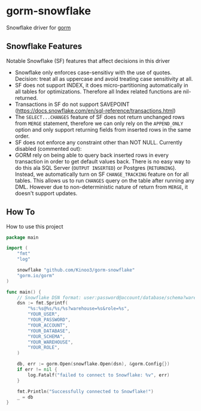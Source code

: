 # gorm-snowflake
Snowflake driver for [gorm](https://gorm.io/)

## Snowflake Features

Notable Snowflake (SF) features that affect decisions in this driver

- Snowflake only enforces case-sensitivy with the use of quotes. Decision: treat all as uppercase and avoid treating case sensitivity at all.
- SF does not support INDEX, it does micro-partitioning automatically in all tables for optimizations. Therefore all Index related functions are nil-returned.
- Transactions in SF do not support SAVEPOINT (https://docs.snowflake.com/en/sql-reference/transactions.html)
- The `SELECT...CHANGES` feature of SF does not return unchanged rows from `MERGE` statement, therefore we can only rely on the `APPEND_ONLY` option and only support returning fields from inserted rows in the same order.
- SF does not enforce any constraint other than NOT NULL.
Currently disabled (commented out):
- GORM rely on being able to query back inserted rows in every transaction in order to get default values back.
 There is no easy way to do this ala SQL Server (`OUTPUT INSERTED`) or Postgres (`RETURNING`). Instead, we automatically turn on SF `CHANGE_TRACKING` feature on for all tables. This allows us to run `CHANGES` query on the table after running any DML. However due to non-deterministic nature of return from `MERGE`, it doesn't support updates.
## How To

How to use this project

```go
package main

import (
    "fmt"
    "log"

    snowflake "github.com/Kinoo3/gorm-snowflake"
    "gorm.io/gorm"
)

func main() {
    // Snowflake DSN format: user:password@account/database/schema?warehouse=WH&role=ROLE
    dsn := fmt.Sprintf(
        "%s:%s@%s/%s/%s?warehouse=%s&role=%s",
        "YOUR_USER",
        "YOUR_PASSWORD",
        "YOUR_ACCOUNT",
        "YOUR_DATABASE",
        "YOUR_SCHEMA",
        "YOUR_WAREHOUSE",
        "YOUR_ROLE",
    )

    db, err := gorm.Open(snowflake.Open(dsn), &gorm.Config{})
    if err != nil {
        log.Fatalf("failed to connect to Snowflake: %v", err)
    }

    fmt.Println("Successfully connected to Snowflake!") 
    _ = db
}
```